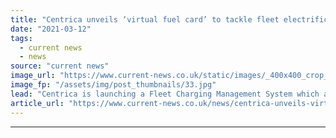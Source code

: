 ```yaml
---
title: "Centrica unveils ‘virtual fuel card’ to tackle fleet electrification barriers"
date: "2021-03-12"
tags: 
  - current news
  - news
source: "current news"
image_url: "https://www.current-news.co.uk/static/images/_400x400_crop_center-center/british-gas-electric-vans-image-Centrica.jpg"
image_fp: "/assets/img/post_thumbnails/33.jpg"
lead: "​Centrica is launching a Fleet Charging Management System which acts as a virtual fuel card, allowing drivers to plug into any standard electric vehicle (EV) charger."
article_url: "https://www.current-news.co.uk/news/centrica-unveils-virtual-fuel-card-to-tackle-fleet-electrification-barriers?utm_source=rss-feeds&utm_medium=rss&utm_campaign=rss"
---
```


---
